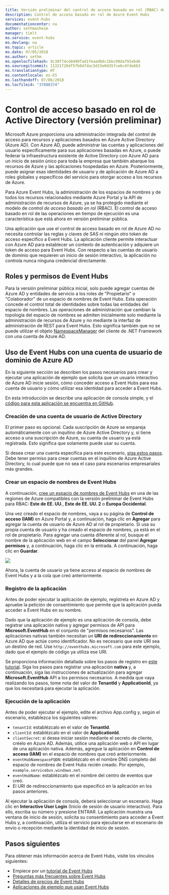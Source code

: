 ```yaml
---
title: Versión preliminar del control de acceso basado en rol (RBAC) de Azure Event Hubs | Microsoft Docs
description: Control de acceso basado en rol de Azure Event Hubs
services: event-hubs
documentationcenter: na
author: sethmanheim
manager: timlt
ms.service: event-hubs
ms.devlang: na
ms.topic: article
ms.date: 07/05/2018
ms.author: sethm
ms.openlocfilehash: 9c38f74cd4499fad1feaadb6c1bbc99da791ebd6
ms.sourcegitcommit: 11321f26df5fb047dac5d15e0435fce6c4fde663
ms.translationtype: HT
ms.contentlocale: es-ES
ms.lasthandoff: 07/06/2018
ms.locfileid: "37888374"
---
```

# <a name="active-directory-role-based-access-control-preview"></a>Control de acceso basado en rol de Active Directory (versión preliminar)

Microsoft Azure proporciona una administración integrada del control de acceso para recursos y aplicaciones basados en Azure Active Directory (Azure AD). Con Azure AD, puede administrar las cuentas y aplicaciones del usuario específicamente para sus aplicaciones basadas en Azure, o puede federar la infraestructura existente de Active Directory con Azure AD para un inicio de sesión único para toda la empresa que también abarque los recursos de Azure y las aplicaciones hospedadas en Azure. Posteriormente, puede asignar esas identidades de usuario y de aplicación de Azure AD a roles globales y específicos del servicio para otorgar acceso a los recursos de Azure.

Para Azure Event Hubs, la administración de los espacios de nombres y de todos los recursos relacionados mediante Azure Portal y la API de administración de recursos de Azure, ya se ha protegido mediante el modelo de *control de acceso basado en rol* (RBAC). El control de acceso basado en rol de las operaciones en tiempo de ejecución es una característica que está ahora en versión preliminar pública. 

Una aplicación que use el control de acceso basado en rol de Azure AD no necesita controlar las reglas y claves de SAS ni ningún otro token de acceso específico a Event Hubs. La aplicación cliente permite interactuar con Azure AD para establecer un contexto de autenticación y adquiere un token de acceso para Event Hubs. Con respecto a las cuentas de usuario de dominio que requieren un inicio de sesión interactivo, la aplicación no controla nunca ninguna credencial directamente.

## <a name="event-hubs-roles-and-permissions"></a>Roles y permisos de Event Hubs

Para la versión preliminar pública inicial, solo puede agregar cuentas de Azure AD y entidades de servicio a los roles de "Propietario" o "Colaborador" de un espacio de nombres de Event Hubs. Esta operación concede el control total de identidades sobre todas las entidades del espacio de nombres. Las operaciones de administración que cambian la topología del espacio de nombres se admiten inicialmente solo mediante la administración de recursos de Azure y no mediante la interfaz de administración de REST para Event Hubs. Esto significa también que no se puede utilizar el objeto [NamespaceManager](/dotnet/api/microsoft.servicebus.namespacemanager) del cliente de .NET Framework con una cuenta de Azure AD.  

## <a name="use-event-hubs-with-an-azure-ad-domain-user-account"></a>Uso de Event Hubs con una cuenta de usuario de dominio de Azure AD

En la siguiente sección se describen los pasos necesarios para crear y ejecutar una aplicación de ejemplo que solicita que un usuario interactivo de Azure AD inicie sesión, cómo conceder acceso a Event Hubs para esa cuenta de usuario y cómo utilizar esa identidad para acceder a Event Hubs. 

En esta introducción se describe una aplicación de consola simple, y el [código para esta aplicación se encuentra en GitHub](https://github.com/Azure/azure-event-hubs/tree/master/samples/DotNet/Rbac/EventHubsSenderReceiverRbac/).

### <a name="create-an-active-directory-user-account"></a>Creación de una cuenta de usuario de Active Directory

El primer paso es opcional. Cada suscripción de Azure se empareja automáticamente con un inquilino de Azure Active Directory y, si tiene acceso a una suscripción de Azure, su cuenta de usuario ya está registrada. Esto significa que solamente puede usar su cuenta. 

Si desea crear una cuenta específica para este escenario, [siga estos pasos](../automation/automation-create-aduser-account.md). Debe tener permiso para crear cuentas en el inquilino de Azure Active Directory, lo cual puede que no sea el caso para escenarios empresariales más grandes.

### <a name="create-an-event-hubs-namespace"></a>Crear un espacio de nombres de Event Hubs

A continuación, [cree un espacio de nombres de Event Hubs](event-hubs-create.md) en una de las regiones de Azure compatibles con la versión preliminar de Event Hubs para RBAC: **Este de EE. UU.**, **Este de EE. UU. 2** o **Europa Occidental**. 

Una vez creado el espacio de nombres, vaya a su página de **Control de acceso (IAM)** en Azure Portal y, a continuación, haga clic en **Agregar** para agregar la cuenta de usuario de Azure AD al rol de propietario. Si usa su propia cuenta de usuario y ha creado el espacio de nombres, ya está en el rol de propietario. Para agregar una cuenta diferente al rol, busque el nombre de la aplicación web en el campo **Seleccionar** del panel **Agregar permisos** y, a continuación, haga clic en la entrada. A continuación, haga clic en **Guardar**.
 
![](./media/event-hubs-role-based-access-control/rbac1.PNG)

Ahora, la cuenta de usuario ya tiene acceso al espacio de nombres de Event Hubs y a la cola que creó anteriormente.
 
### <a name="register-the-application"></a>Registro de la aplicación

Antes de poder ejecutar la aplicación de ejemplo, regístrela en Azure AD y apruebe la petición de consentimiento que permite que la aplicación pueda acceder a Event Hubs en su nombre. 

Dado que la aplicación de ejemplo es una aplicación de consola, debe registrar una aplicación nativa y agregar permisos de API para **Microsoft.EventHub** en el conjunto de "permisos necesarios". Las aplicaciones nativas también necesitan un **URI de redireccionamiento** en Azure AD que actúe como identificador. No es necesario que este URI sea un destino de red. Use `http://eventhubs.microsoft.com` para este ejemplo, dado que el ejemplo de código ya utiliza ese URI.

Se proporciona información detallada sobre los pasos de registro en [este tutorial](../active-directory/develop/active-directory-integrating-applications.md). Siga los pasos para registrar una aplicación **nativa** y, a continuación, siga las instrucciones de actualización para agregar **Microsoft.EventHub** API a los permisos necesarios. A medida que vaya realizando los pasos, tome nota del valor de **TenantId** y **ApplicationId**, ya que los necesitará para ejecutar la aplicación.

### <a name="run-the-app"></a>Ejecución de la aplicación

Antes de poder ejecutar el ejemplo, edite el archivo App.config y, según el escenario, establezca los siguientes valores:

- `tenantId`: establézcalo en el valor de **TenantId**.
- `clientId`: establézcalo en el valor de **ApplicationId**. 
- `clientSecret`: si desea iniciar sesión mediante el secreto de cliente, créelo en Azure AD. Además, utilice una aplicación web o API en lugar de una aplicación nativa. Además, agregue la aplicación en **Control de acceso (IAM)** en el espacio de nombres que creó anteriormente.
- `eventHubNamespaceFQDN`: establézcalo en el nombre DNS completo del espacio de nombres de Event Hubs recién creado. Por ejemplo, `example.servicebus.windows.net`.
- `eventHubName`: establézcalo en el nombre del centro de eventos que creó.
- El URI de redireccionamiento que especificó en la aplicación en los pasos anteriores.
 
Al ejecutar la aplicación de consola, deberá seleccionar un escenario. Haga clic en **Interactive User Login** (Inicio de sesión de usuario interactivo). Para ello, escriba su número y presione ENTRAR. La aplicación muestra una ventana de inicio de sesión, solicita su consentimiento para acceder a Event Hubs y, a continuación, utiliza el servicio para ejecutarse en el escenario de envío o recepción mediante la identidad de inicio de sesión.

## <a name="next-steps"></a>Pasos siguientes

Para obtener más información acerca de Event Hubs, visite los vínculos siguientes:

* Empiece por un [tutorial de Event Hubs](event-hubs-dotnet-standard-getstarted-send.md)
* [Preguntas más frecuentes sobre Event Hubs](event-hubs-faq.md)
* [Detalles de precios de Event Hubs](https://azure.microsoft.com/pricing/details/event-hubs/)
* [Aplicaciones de ejemplo que usan Event Hubs](https://github.com/Azure/azure-event-hubs/tree/master/samples)